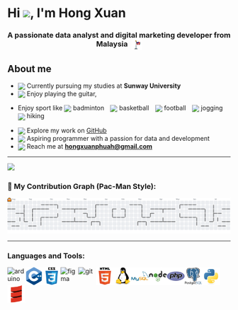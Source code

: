 <h1 align="centre">Hi <img src="https://emojis.slackmojis.com/emojis/images/1643514812/8268/blob-hype.gif?1643514812" width="40" />, I'm Hong Xuan</h1>

<h3 align="center">
  A passionate data analyst and digital marketing developer from Malaysia
  <img src="https://raw.githubusercontent.com/GaryPhuah/GaryPhuah/main/MalaysiaPixelFlag.png"
       alt="Malaysia Flag"
       height="24"
       style="image-rendering: pixelated; vertical-align: -8px; margin-left: 4px;" />
</h3>

## About me
- <img src="https://emojis.slackmojis.com/emojis/images/1646202024/54804/university.png?1646202024" width="20" align="absmiddle" /> Currently pursuing my studies at **Sunway University**
- <img src="https://emojis.slackmojis.com/emojis/images/1643516132/21562/guitar.gif?1643516132" width="20" align="absmiddle" /> Enjoy playing the guitar,  
- <p> Enjoy sport like 
  <span style="margin-right: 10px;">
    <img src="https://emojis.slackmojis.com/emojis/images/1647276207/56108/badminton.gif?1647276207" width="20" align="absmiddle" /> badminton
  </span>
  <span style="margin-right: 10px;">
    <img src="https://emojis.slackmojis.com/emojis/images/1643515849/18647/basketball.gif?1643515849" width="20" align="absmiddle" /> basketball
  </span>
  <span style="margin-right: 10px;">
    <img src="https://emojis.slackmojis.com/emojis/images/1643516309/23432/football.gif?1643516309" width="20" align="absmiddle" /> football
  </span>
  <span style="margin-right: 10px;">
    <img src="https://emojis.slackmojis.com/emojis/images/1623199832/44022/running.gif?1623199832" width="20" align="absmiddle" /> jogging
  </span>
  <span>
    <img src="https://emojis.slackmojis.com/emojis/images/1643516331/23682/hiking.gif?1643516331" width="20" align="absmiddle" /> hiking
  </span>
</p>

- <img src="https://emojis.slackmojis.com/emojis/images/1643515359/13772/cat_computer.gif?1643515359" width="20" align="absmiddle" /> Explore my work on [GitHub](https://github.com/GaryPhuah)
- <img src="https://emojis.slackmojis.com/emojis/images/1643514532/5264/coding.gif?1643514532" width="20" align="absmiddle" /> Aspiring programmer with a passion for data and development
- <img src="https://emojis.slackmojis.com/emojis/images/1645051490/53192/mail.gif?1645051490" width="20" align="absmiddle"/> Reach me at **hongxuanphuah@gmail.com**

---


[![](https://pixel-profile.vercel.app/api/github-stats?username=GaryPhuah&theme=road_trip&pixelate_avatar=false)](https://github.com/GaryPhuah)


<h3 align="left">👾 My Contribution Graph (Pac-Man Style):</h3>

<picture>
  <source media="(prefers-color-scheme: dark)" srcset="https://raw.githubusercontent.com/GaryPhuah/GaryPhuah/output/pacman-contribution-graph-dark.svg">
  <source media="(prefers-color-scheme: light)" srcset="https://raw.githubusercontent.com/GaryPhuah/GaryPhuah/output/pacman-contribution-graph.svg">
  <img alt="Pac-Man contribution graph" src="https://raw.githubusercontent.com/GaryPhuah/GaryPhuah/output/pacman-contribution-graph.svg">
</picture>

---
<h3 align="left">Languages and Tools:</h3>
<p align="left">
  <a href="https://www.arduino.cc/" target="_blank" rel="noreferrer">
    <img align="left" src="https://cdn.worldvectorlogo.com/logos/arduino-1.svg" alt="arduino" width="40" height="40" />
  </a>
  <a href="https://www.w3schools.com/cpp/" target="_blank" rel="noreferrer">
    <img align="left" src="https://raw.githubusercontent.com/devicons/devicon/master/icons/cplusplus/cplusplus-original.svg" alt="cplusplus" width="40" height="40" />
  </a>
  <a href="https://www.w3schools.com/css/" target="_blank" rel="noreferrer">
    <img align="left" src="https://raw.githubusercontent.com/devicons/devicon/master/icons/css3/css3-original-wordmark.svg" alt="css3" width="40" height="40" />
  </a>
  <a href="https://www.figma.com/" target="_blank" rel="noreferrer">
    <img align="left" src="https://www.vectorlogo.zone/logos/figma/figma-icon.svg" alt="figma" width="40" height="40" />
  </a>
  <a href="https://git-scm.com/" target="_blank" rel="noreferrer">
    <img align="left" src="https://www.vectorlogo.zone/logos/git-scm/git-scm-icon.svg" alt="git" width="40" height="40" />
  </a>
  <a href="https://www.w3.org/html/" target="_blank" rel="noreferrer">
    <img align="left" src="https://raw.githubusercontent.com/devicons/devicon/master/icons/html5/html5-original-wordmark.svg" alt="html5" width="40" height="40" />
  </a>
  <a href="https://www.linux.org/" target="_blank" rel="noreferrer">
    <img align="left" src="https://raw.githubusercontent.com/devicons/devicon/master/icons/linux/linux-original.svg" alt="linux" width="40" height="40" />
  </a>
  <a href="https://www.mysql.com/" target="_blank" rel="noreferrer">
    <img align="left" src="https://raw.githubusercontent.com/devicons/devicon/master/icons/mysql/mysql-original-wordmark.svg" alt="mysql" width="40" height="40" />
  </a>
  <a href="https://nodejs.org" target="_blank" rel="noreferrer">
    <img align="left" src="https://raw.githubusercontent.com/devicons/devicon/master/icons/nodejs/nodejs-original-wordmark.svg" alt="nodejs" width="40" height="40" />
  </a>
  <a href="https://www.php.net" target="_blank" rel="noreferrer">
    <img align="left" src="https://raw.githubusercontent.com/devicons/devicon/master/icons/php/php-original.svg" alt="php" width="40" height="40" />
  </a>
  <a href="https://www.postgresql.org" target="_blank" rel="noreferrer">
    <img align="left" src="https://raw.githubusercontent.com/devicons/devicon/master/icons/postgresql/postgresql-original-wordmark.svg" alt="postgresql" width="40" height="40" />
  </a>
  <a href="https://www.python.org" target="_blank" rel="noreferrer">
    <img align="left" src="https://raw.githubusercontent.com/devicons/devicon/master/icons/python/python-original.svg" alt="python" width="40" height="40" />
  </a>
  <a href="https://www.scala-lang.org" target="_blank" rel="noreferrer">
    <img align="left" src="https://raw.githubusercontent.com/devicons/devicon/master/icons/scala/scala-original.svg" alt="scala" width="40" height="40" />
  </a>
</p>

